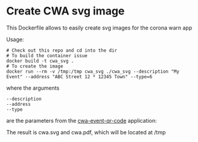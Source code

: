 ﻿<meta http-equiv='Content-Type' content='text/html; charset=utf-8' />
<!-- markdownlint-disable MD003 MD033 MD034 -->

Create CWA svg image
=======

This Dockerfile allows to easily create svg images for the corona warn
app

Usage: 
```
# Check out this repo and cd into the dir
# To build the container issue
docker build -t cwa_svg .
# To create the image
docker run --rm -v /tmp:/tmp cwa_svg ./cwa_svg --description "My Event" --address "ABC Street 12 * 12345 Town" --type=6
```

where the arguments 
```
--description
--address
--type
```

are the parameters from the [cwa-event-qr-code](https://github.com/corona-warn-app/cwa-event-qr-code) application:



The result is cwa.svg and cwa.pdf, which will be located at /tmp
<!-- vim: spell spelllang=en_gb bomb

-->

